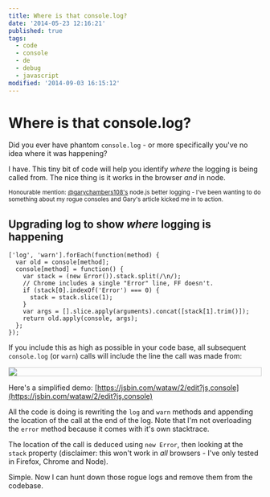 ```yaml
---
title: Where is that console.log?
date: '2014-05-23 12:16:21'
published: true
tags:
  - code
  - console
  - de
  - debug
  - javascript
modified: '2014-09-03 16:15:12'
---
```

# Where is that console.log?

Did you ever have phantom `console.log` - or more specifically you've no idea
where it was happening?

I have. This tiny bit of code will help you identify *where* the logging is
being called from. The nice thing is it works in the browser *and* in node.

<!--more-->

<small>Honourable mention: [@garychambers108's](https://medium.com/@garychambers108/b3cc6fd0dafd) node.js better logging - I've been wanting to do something about my rogue consoles and Gary's article kicked me in to action.</small>

## Upgrading log to show *where* logging is happening

    ['log', 'warn'].forEach(function(method) {
      var old = console[method];
      console[method] = function() {
        var stack = (new Error()).stack.split(/\n/);
        // Chrome includes a single "Error" line, FF doesn't.
        if (stack[0].indexOf('Error') === 0) {
          stack = stack.slice(1);
        }
        var args = [].slice.apply(arguments).concat([stack[1].trim()]);
        return old.apply(console, args);
      };
    });

If you include this as high as possible in your code base, all subsequent `console.log` (or `warn`) calls will include the line the call was made from:

<img src="/images/where-logging.png" style="border: 1px solid #ccc; display: block; margin: 0 auto; max-width: 100%">

Here's a simplified demo: [https://jsbin.com/wataw/2/edit?js,console](https://jsbin.com/wataw/2/edit?js,console)

All the code is doing is rewriting the `log` and `warn` methods and appending the location of the call at the end of the log. Note that I'm not overloading the `error` method because it comes with it's own stacktrace.

The location of the call is deduced using `new Error`, then looking at the `stack` property (disclaimer: this won't work in *all* browsers - I've only tested in Firefox, Chrome and Node).

Simple. Now I can hunt down those rogue logs and remove them from the codebase.
